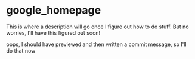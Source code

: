 google_homepage
===============
This is where a description will go once I figure out how to do stuff. But no worries, I'll have this figured out soon!

oops, I should have previewed and then written a commit message, so I'll do that now
